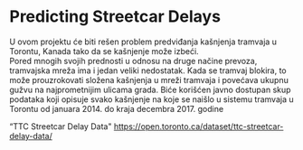 # Predicting Streetcar Delays 

U ovom projektu će biti rešen problem predviđanja kašnjenja tramvaja u Torontu, Kanada tako da se kašnjenje može izbeći.  
Pored mnogih svojih prednosti u odnosu na druge načine prevoza, tramvajska mreža ima i jedan veliki nedostatak.
Kada se tramvaj blokira, to može prouzrokovati složena kašnjenja u mreži tramvaja i
povećava ukupnu gužvu na najprometnijim ulicama grada. 
Biće korišćen javno dostupan skup podataka koji opisuje svako kašnjenje na koje se naišlo u sistemu tramvaja u Torontu od januara 2014. do kraja decembra 2017. godine

“TTC Streetcar Delay Data"
https://open.toronto.ca/dataset/ttc-streetcar-delay-data/



